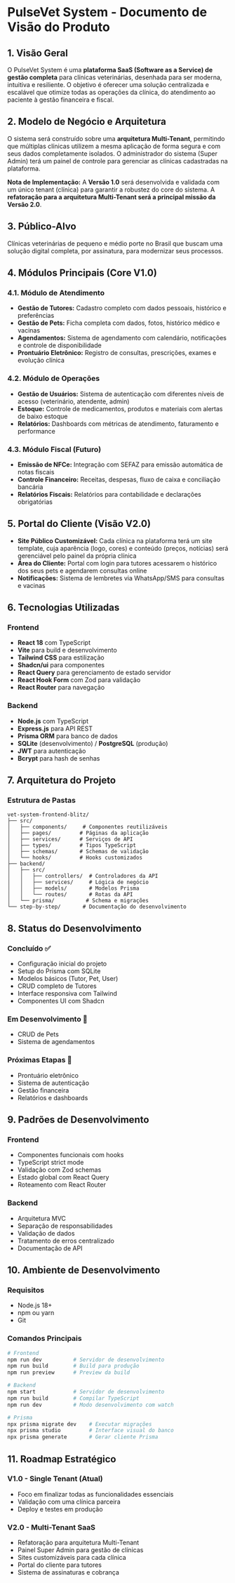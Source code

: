 # PulseVet System - Documento de Visão do Produto

## 1. Visão Geral
O PulseVet System é uma **plataforma SaaS (Software as a Service) de gestão completa** para clínicas veterinárias, desenhada para ser moderna, intuitiva e resiliente. O objetivo é oferecer uma solução centralizada e escalável que otimize todas as operações da clínica, do atendimento ao paciente à gestão financeira e fiscal.

## 2. Modelo de Negócio e Arquitetura
O sistema será construído sobre uma **arquitetura Multi-Tenant**, permitindo que múltiplas clínicas utilizem a mesma aplicação de forma segura e com seus dados completamente isolados. O administrador do sistema (Super Admin) terá um painel de controle para gerenciar as clínicas cadastradas na plataforma.

**Nota de Implementação:** A **Versão 1.0** será desenvolvida e validada com um único tenant (clínica) para garantir a robustez do core do sistema. A **refatoração para a arquitetura Multi-Tenant será a principal missão da Versão 2.0**.

## 3. Público-Alvo
Clínicas veterinárias de pequeno e médio porte no Brasil que buscam uma solução digital completa, por assinatura, para modernizar seus processos.

## 4. Módulos Principais (Core V1.0)

### 4.1. Módulo de Atendimento
- **Gestão de Tutores:** Cadastro completo com dados pessoais, histórico e preferências
- **Gestão de Pets:** Ficha completa com dados, fotos, histórico médico e vacinas
- **Agendamentos:** Sistema de agendamento com calendário, notificações e controle de disponibilidade
- **Prontuário Eletrônico:** Registro de consultas, prescrições, exames e evolução clínica

### 4.2. Módulo de Operações
- **Gestão de Usuários:** Sistema de autenticação com diferentes níveis de acesso (veterinário, atendente, admin)
- **Estoque:** Controle de medicamentos, produtos e materiais com alertas de baixo estoque
- **Relatórios:** Dashboards com métricas de atendimento, faturamento e performance

### 4.3. Módulo Fiscal (Futuro)
- **Emissão de NFCe:** Integração com SEFAZ para emissão automática de notas fiscais
- **Controle Financeiro:** Receitas, despesas, fluxo de caixa e conciliação bancária
- **Relatórios Fiscais:** Relatórios para contabilidade e declarações obrigatórias

## 5. Portal do Cliente (Visão V2.0)
- **Site Público Customizável:** Cada clínica na plataforma terá um site template, cuja aparência (logo, cores) e conteúdo (preços, notícias) será gerenciável pelo painel da própria clínica
- **Área do Cliente:** Portal com login para tutores acessarem o histórico dos seus pets e agendarem consultas online
- **Notificações:** Sistema de lembretes via WhatsApp/SMS para consultas e vacinas

## 6. Tecnologias Utilizadas

### Frontend
- **React 18** com TypeScript
- **Vite** para build e desenvolvimento
- **Tailwind CSS** para estilização
- **Shadcn/ui** para componentes
- **React Query** para gerenciamento de estado servidor
- **React Hook Form** com Zod para validação
- **React Router** para navegação

### Backend
- **Node.js** com TypeScript
- **Express.js** para API REST
- **Prisma ORM** para banco de dados
- **SQLite** (desenvolvimento) / **PostgreSQL** (produção)
- **JWT** para autenticação
- **Bcrypt** para hash de senhas

## 7. Arquitetura do Projeto

### Estrutura de Pastas
```
vet-system-frontend-blitz/
├── src/
│   ├── components/     # Componentes reutilizáveis
│   ├── pages/         # Páginas da aplicação
│   ├── services/      # Serviços de API
│   ├── types/         # Tipos TypeScript
│   ├── schemas/       # Schemas de validação
│   └── hooks/         # Hooks customizados
├── backend/
│   ├── src/
│   │   ├── controllers/  # Controladores da API
│   │   ├── services/     # Lógica de negócio
│   │   ├── models/       # Modelos Prisma
│   │   └── routes/       # Rotas da API
│   └── prisma/          # Schema e migrações
└── step-by-step/       # Documentação do desenvolvimento
```

## 8. Status do Desenvolvimento

### Concluído ✅
- Configuração inicial do projeto
- Setup do Prisma com SQLite
- Modelos básicos (Tutor, Pet, User)
- CRUD completo de Tutores
- Interface responsiva com Tailwind
- Componentes UI com Shadcn

### Em Desenvolvimento 🔄
- CRUD de Pets
- Sistema de agendamentos

### Próximas Etapas 🔲
- Prontuário eletrônico
- Sistema de autenticação
- Gestão financeira
- Relatórios e dashboards

## 9. Padrões de Desenvolvimento

### Frontend
- Componentes funcionais com hooks
- TypeScript strict mode
- Validação com Zod schemas
- Estado global com React Query
- Roteamento com React Router

### Backend
- Arquitetura MVC
- Separação de responsabilidades
- Validação de dados
- Tratamento de erros centralizado
- Documentação de API

## 10. Ambiente de Desenvolvimento

### Requisitos
- Node.js 18+
- npm ou yarn
- Git

### Comandos Principais
```bash
# Frontend
npm run dev          # Servidor de desenvolvimento
npm run build        # Build para produção
npm run preview      # Preview da build

# Backend
npm start            # Servidor de desenvolvimento
npm run build        # Compilar TypeScript
npm run dev          # Modo desenvolvimento com watch

# Prisma
npx prisma migrate dev    # Executar migrações
npx prisma studio         # Interface visual do banco
npx prisma generate       # Gerar cliente Prisma
```

## 11. Roadmap Estratégico

### V1.0 - Single Tenant (Atual)
- Foco em finalizar todas as funcionalidades essenciais
- Validação com uma clínica parceira
- Deploy e testes em produção

### V2.0 - Multi-Tenant SaaS
- Refatoração para arquitetura Multi-Tenant
- Painel Super Admin para gestão de clínicas
- Sites customizáveis para cada clínica
- Portal do cliente para tutores
- Sistema de assinaturas e cobrança
